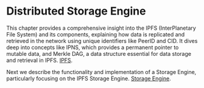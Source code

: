 # Distributed Storage Engine

This chapter provides a comprehensive insight into the IPFS (InterPlanetary File System) and its components, explaining how data is replicated and retrieved in the network using unique identifiers like PeerID and CID. It dives deep into concepts like IPNS, which provides a permanent pointer to mutable data, and Merkle DAG, a data structure essential for data storage and retrieval in IPFS. [IPFS](./ipfs.md).

Next we describe the functionality and implementation of a Storage Engine, particularly focusing on the IPFS Storage Engine. [Storage Engine](./storage-engine.md).